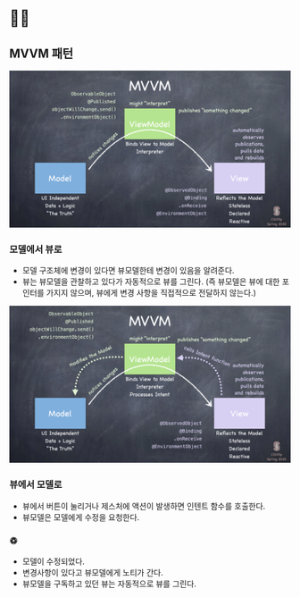 # 👩‍💻

## MVVM 패턴 

![image](../kimhyeri/images/image01.png)
### 모델에서 뷰로
- 모델 구조체에 변경이 있다면 뷰모델한테 변경이 있음을 알려준다.
- 뷰는 뷰모델을 관찰하고 있다가 자동적으로 뷰를 그린다.
(즉 뷰모델은 뷰에 대한 포인터를 가지지 않으며, 뷰에게 변경 사항을 직접적으로 전달하지 않는다.) 

![image](../kimhyeri/images/image02.png)
### 뷰에서 모델로
- 뷰에서 버튼이 눌리거나 제스처에 액션이 발생하면 인텐트 함수를 호출한다.
- 뷰모델은 모델에게 수정을 요청한다.

### ♽
- 모델이 수정되었다.
- 변경사항이 있다고 뷰모델에게 노티가 간다.
- 뷰모델을 구독하고 있던 뷰는 자동적으로 뷰를 그린다.

